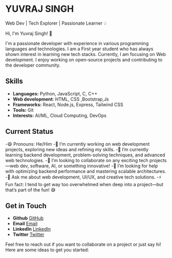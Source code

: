 # YUVRAJ SINGH

Web Dev | Tech Explorer | Passionate Learner 💡

Hi, I'm Yuvraj Singh! 👋

I'm a passionate developer with experience in various programming languages and technologies. I am a First year student who has always shown interest in learning new tech stacks. Currently, I am focusing on Web development. I enjoy working on open-source projects and contributing to the developer community.

## Skills

- **Languages:** Python, JavaScript, C, C++
- **Web development**: HTML, CSS ,Bootstrap,Js 
- **Frameworks:** React, Node.js, Express, Tailwind CSS
- **Tools:** Git
- **Interests:** AI/ML, Cloud Computing, DevOps

## Current Status

-😄 Pronouns: He/Him
-🔭 I’m currently working on web development projects, exploring new ideas and refining my skills.
-🌱 I’m currently learning backend development, problem-solving techniques, and advanced web technologies.
-👯 I’m looking to collaborate on any exciting tech projects—web dev, software, AI, or something innovative!
-🤔 I’m looking for help with optimizing backend performance and mastering scalable architectures.
-💬 Ask me about web development, UI/UX, and creative tech solutions.
-⚡ Fun fact: I tend to get way too overwhelmed when deep into a project—but that’s part of the fun! 😅

## Get in Touch

- **Github** [GitHub](https://github.com/YUVRAJRANA10)
- **Email**  [Email](mailto:yuvraj.r0810@gmail.com)
- **LinkedIn** [LinkedIn](https://www.linkedin.com/in/yuvraj-singh-3aabb2317/)
- **Twitter** [Twitter](https://x.com/YuvrajS0810)

Feel free to reach out if you want to collaborate on a project or just say hi!
Here are some ideas to get you started:
